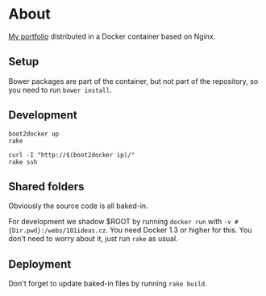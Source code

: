 # About

[My portfolio](http://101ideas.cz) distributed in a Docker container based on Nginx.

## Setup

Bower packages are part of the container, but not part of the repository, so you need to run `bower install`.

## Development

```
boot2docker up
rake

curl -I "http://$(boot2docker ip)/"
rake ssh
```

## Shared folders

Obviously the source code is all baked-in.

For development we shadow $ROOT by running `docker run` with `-v #{Dir.pwd}:/webs/101ideas.cz`. You need Docker 1.3 or higher for this. You don't need to worry about it, just run `rake` as usual.

## Deployment

Don't forget to update baked-in files by running `rake build`.
